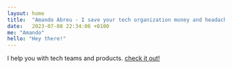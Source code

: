 ```yaml
---
layout: home
title:  "Amando Abreu - I save your tech organization money and headaches"
date:   2023-07-08 22:34:06 +0100
me: "Amando"
hello: "Hey there!"
---
```

I help you with tech teams and products. <a href="https://amandoabreu.com/fractional-cto/">check it out!</a>
 
